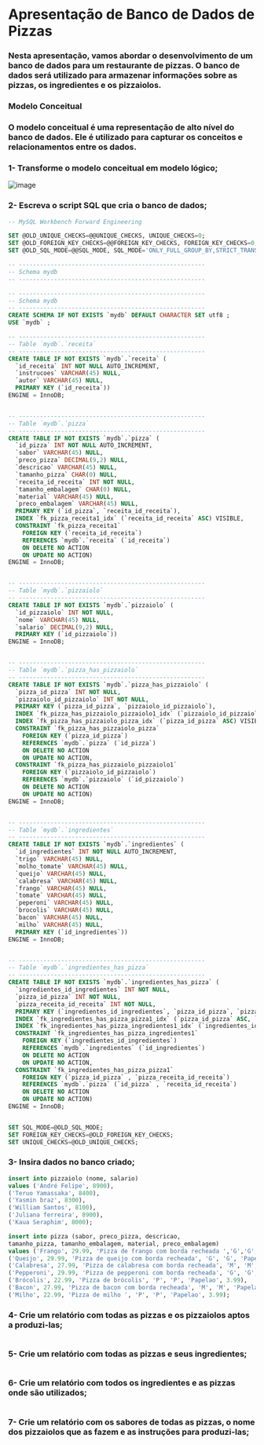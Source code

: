 # Apresentação de Banco de Dados de Pizzas

### Nesta apresentação, vamos abordar o desenvolvimento de um banco de dados para um restaurante de pizzas. O banco de dados será utilizado para armazenar informações sobre as pizzas, os ingredientes e os pizzaiolos.
### Modelo Conceitual
### O modelo conceitual é uma representação de alto nível do banco de dados. Ele é utilizado para capturar os conceitos e relacionamentos entre os dados.

### 1- Transforme o modelo conceitual em modelo lógico;

![image](https://github.com/AndreFelipefer/DB_PIZZA/assets/129207232/3d09265b-a0c9-4d1c-8d13-3159b088e466)


### 2- Escreva o script SQL que cria o banco de dados;
```SQL
-- MySQL Workbench Forward Engineering

SET @OLD_UNIQUE_CHECKS=@@UNIQUE_CHECKS, UNIQUE_CHECKS=0;
SET @OLD_FOREIGN_KEY_CHECKS=@@FOREIGN_KEY_CHECKS, FOREIGN_KEY_CHECKS=0;
SET @OLD_SQL_MODE=@@SQL_MODE, SQL_MODE='ONLY_FULL_GROUP_BY,STRICT_TRANS_TABLES,NO_ZERO_IN_DATE,NO_ZERO_DATE,ERROR_FOR_DIVISION_BY_ZERO,NO_ENGINE_SUBSTITUTION';

-- -----------------------------------------------------
-- Schema mydb
-- -----------------------------------------------------

-- -----------------------------------------------------
-- Schema mydb
-- -----------------------------------------------------
CREATE SCHEMA IF NOT EXISTS `mydb` DEFAULT CHARACTER SET utf8 ;
USE `mydb` ;

-- -----------------------------------------------------
-- Table `mydb`.`receita`
-- -----------------------------------------------------
CREATE TABLE IF NOT EXISTS `mydb`.`receita` (
  `id_receita` INT NOT NULL AUTO_INCREMENT,
  `instrucoes` VARCHAR(45) NULL,
  `autor` VARCHAR(45) NULL,
  PRIMARY KEY (`id_receita`))
ENGINE = InnoDB;


-- -----------------------------------------------------
-- Table `mydb`.`pizza`
-- -----------------------------------------------------
CREATE TABLE IF NOT EXISTS `mydb`.`pizza` (
  `id_pizza` INT NOT NULL AUTO_INCREMENT,
  `sabor` VARCHAR(45) NULL,
  `preco_pizza` DECIMAL(9,2) NULL,
  `descricao` VARCHAR(45) NULL,
  `tamanho_pizza` CHAR(0) NULL,
  `receita_id_receita` INT NOT NULL,
  `tamanho_embalagem` CHAR(0) NULL,
  `material` VARCHAR(45) NULL,
  `preco_embalagem` VARCHAR(45) NULL,
  PRIMARY KEY (`id_pizza`, `receita_id_receita`),
  INDEX `fk_pizza_receita1_idx` (`receita_id_receita` ASC) VISIBLE,
  CONSTRAINT `fk_pizza_receita1`
    FOREIGN KEY (`receita_id_receita`)
    REFERENCES `mydb`.`receita` (`id_receita`)
    ON DELETE NO ACTION
    ON UPDATE NO ACTION)
ENGINE = InnoDB;


-- -----------------------------------------------------
-- Table `mydb`.`pizzaiolo`
-- -----------------------------------------------------
CREATE TABLE IF NOT EXISTS `mydb`.`pizzaiolo` (
  `id_pizzaiolo` INT NOT NULL,
  `nome` VARCHAR(45) NULL,
  `salario` DECIMAL(9,2) NULL,
  PRIMARY KEY (`id_pizzaiolo`))
ENGINE = InnoDB;


-- -----------------------------------------------------
-- Table `mydb`.`pizza_has_pizzaiolo`
-- -----------------------------------------------------
CREATE TABLE IF NOT EXISTS `mydb`.`pizza_has_pizzaiolo` (
  `pizza_id_pizza` INT NOT NULL,
  `pizzaiolo_id_pizzaiolo` INT NOT NULL,
  PRIMARY KEY (`pizza_id_pizza`, `pizzaiolo_id_pizzaiolo`),
  INDEX `fk_pizza_has_pizzaiolo_pizzaiolo1_idx` (`pizzaiolo_id_pizzaiolo` ASC) VISIBLE,
  INDEX `fk_pizza_has_pizzaiolo_pizza_idx` (`pizza_id_pizza` ASC) VISIBLE,
  CONSTRAINT `fk_pizza_has_pizzaiolo_pizza`
    FOREIGN KEY (`pizza_id_pizza`)
    REFERENCES `mydb`.`pizza` (`id_pizza`)
    ON DELETE NO ACTION
    ON UPDATE NO ACTION,
  CONSTRAINT `fk_pizza_has_pizzaiolo_pizzaiolo1`
    FOREIGN KEY (`pizzaiolo_id_pizzaiolo`)
    REFERENCES `mydb`.`pizzaiolo` (`id_pizzaiolo`)
    ON DELETE NO ACTION
    ON UPDATE NO ACTION)
ENGINE = InnoDB;


-- -----------------------------------------------------
-- Table `mydb`.`ingredientes`
-- -----------------------------------------------------
CREATE TABLE IF NOT EXISTS `mydb`.`ingredientes` (
  `id_ingredientes` INT NOT NULL AUTO_INCREMENT,
  `trigo` VARCHAR(45) NULL,
  `molho_tomate` VARCHAR(45) NULL,
  `queijo` VARCHAR(45) NULL,
  `calabresa` VARCHAR(45) NULL,
  `frango` VARCHAR(45) NULL,
  `tomate` VARCHAR(45) NULL,
  `peperoni` VARCHAR(45) NULL,
  `brocolis` VARCHAR(45) NULL,
  `bacon` VARCHAR(45) NULL,
  `milho` VARCHAR(45) NULL,
  PRIMARY KEY (`id_ingredientes`))
ENGINE = InnoDB;


-- -----------------------------------------------------
-- Table `mydb`.`ingredientes_has_pizza`
-- -----------------------------------------------------
CREATE TABLE IF NOT EXISTS `mydb`.`ingredientes_has_pizza` (
  `ingredientes_id_ingredientes` INT NOT NULL,
  `pizza_id_pizza` INT NOT NULL,
  `pizza_receita_id_receita` INT NOT NULL,
  PRIMARY KEY (`ingredientes_id_ingredientes`, `pizza_id_pizza`, `pizza_receita_id_receita`),
  INDEX `fk_ingredientes_has_pizza_pizza1_idx` (`pizza_id_pizza` ASC, `pizza_receita_id_receita` ASC) VISIBLE,
  INDEX `fk_ingredientes_has_pizza_ingredientes1_idx` (`ingredientes_id_ingredientes` ASC) VISIBLE,
  CONSTRAINT `fk_ingredientes_has_pizza_ingredientes1`
    FOREIGN KEY (`ingredientes_id_ingredientes`)
    REFERENCES `mydb`.`ingredientes` (`id_ingredientes`)
    ON DELETE NO ACTION
    ON UPDATE NO ACTION,
  CONSTRAINT `fk_ingredientes_has_pizza_pizza1`
    FOREIGN KEY (`pizza_id_pizza` , `pizza_receita_id_receita`)
    REFERENCES `mydb`.`pizza` (`id_pizza` , `receita_id_receita`)
    ON DELETE NO ACTION
    ON UPDATE NO ACTION)
ENGINE = InnoDB;


SET SQL_MODE=@OLD_SQL_MODE;
SET FOREIGN_KEY_CHECKS=@OLD_FOREIGN_KEY_CHECKS;
SET UNIQUE_CHECKS=@OLD_UNIQUE_CHECKS;

```
### 3- Insira dados no banco criado;
```SQL
insert into pizzaiolo (nome, salario) 
values ('André Felipe', 8900),
('Teruo Yamassaka', 8400),
('Yasmin braz', 8300),
('William Santos', 8100),
('Juliana ferreira', 8900),
('Kaua Seraphim', 8000);
```
```SQL
insert into pizza (sabor, preco_pizza, descricao,
tamanho_pizza, tamanho_embalagem, material, preco_embalagem)
values ('Frango', 29.99, 'Pizza de frango com borda recheada ','G','G','Papelao', 7.99),
('Queijo', 29.99, 'Pizza de queijo com borda recheada', 'G', 'G', 'Papelao', 7.99),
('Calabresa', 27.99, 'Pizza de calabresa com borda recheada', 'M', 'M', 'Papelao', 5.99),
('Pepperoni', 29.99, 'Pizza de pepperoni com borda recheada', 'G', 'G', 'Papelao', 7.99),
('Brócolis', 22.99, 'Pizza de brócolis', 'P', 'P', 'Papelao', 3.99),
('Bacon', 27.99, 'Pizza de bacon com borda recheada', 'M', 'M', 'Papelao', 5.99),
('Milho', 22.99, 'Pizza de milho ', 'P', 'P', 'Papelao', 3.99);
```
### 4- Crie um relatório com todas as pizzas e os pizzaiolos aptos a produzi-las;
```SQL

```
### 5- Crie um relatório com todas as pizzas e seus ingredientes;
```SQL

```
### 6- Crie um relatório com todos os ingredientes e as pizzas onde são utilizados;
```SQL

```
### 7- Crie um relatório com os sabores de todas as pizzas, o nome dos pizzaiolos que as fazem e as instruções para produzi-las;


